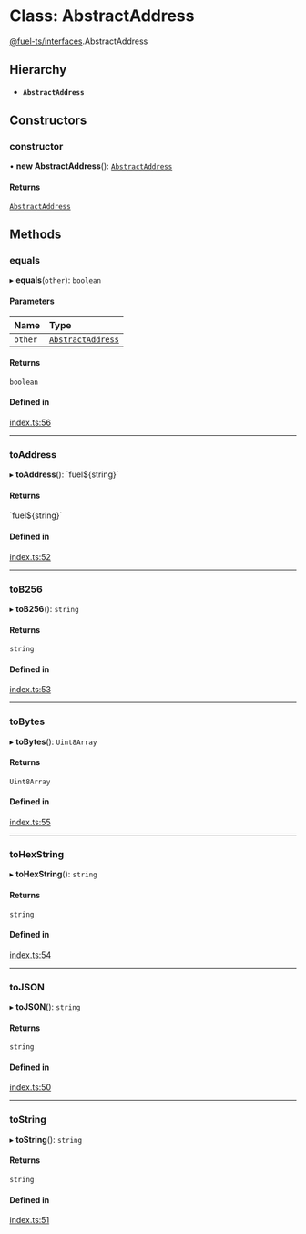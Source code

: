 # Class: AbstractAddress

[@fuel-ts/interfaces](/api/Interfaces/index.md).AbstractAddress

## Hierarchy

- **`AbstractAddress`**

## Constructors

### constructor

• **new AbstractAddress**(): [`AbstractAddress`](/api/Interfaces/AbstractAddress.md)

#### Returns

[`AbstractAddress`](/api/Interfaces/AbstractAddress.md)

## Methods

### equals

▸ **equals**(`other`): `boolean`

#### Parameters

| Name | Type |
| :------ | :------ |
| `other` | [`AbstractAddress`](/api/Interfaces/AbstractAddress.md) |

#### Returns

`boolean`

#### Defined in

[index.ts:56](https://github.com/FuelLabs/fuels-ts/blob/b2e1be607ab99b238da6db64c8e1c10470e15f39/packag/api/src/index.ts#L56)

___

### toAddress

▸ **toAddress**(): \`fuel${string}\`

#### Returns

\`fuel${string}\`

#### Defined in

[index.ts:52](https://github.com/FuelLabs/fuels-ts/blob/b2e1be607ab99b238da6db64c8e1c10470e15f39/packag/api/src/index.ts#L52)

___

### toB256

▸ **toB256**(): `string`

#### Returns

`string`

#### Defined in

[index.ts:53](https://github.com/FuelLabs/fuels-ts/blob/b2e1be607ab99b238da6db64c8e1c10470e15f39/packag/api/src/index.ts#L53)

___

### toBytes

▸ **toBytes**(): `Uint8Array`

#### Returns

`Uint8Array`

#### Defined in

[index.ts:55](https://github.com/FuelLabs/fuels-ts/blob/b2e1be607ab99b238da6db64c8e1c10470e15f39/packag/api/src/index.ts#L55)

___

### toHexString

▸ **toHexString**(): `string`

#### Returns

`string`

#### Defined in

[index.ts:54](https://github.com/FuelLabs/fuels-ts/blob/b2e1be607ab99b238da6db64c8e1c10470e15f39/packag/api/src/index.ts#L54)

___

### toJSON

▸ **toJSON**(): `string`

#### Returns

`string`

#### Defined in

[index.ts:50](https://github.com/FuelLabs/fuels-ts/blob/b2e1be607ab99b238da6db64c8e1c10470e15f39/packag/api/src/index.ts#L50)

___

### toString

▸ **toString**(): `string`

#### Returns

`string`

#### Defined in

[index.ts:51](https://github.com/FuelLabs/fuels-ts/blob/b2e1be607ab99b238da6db64c8e1c10470e15f39/packag/api/src/index.ts#L51)

